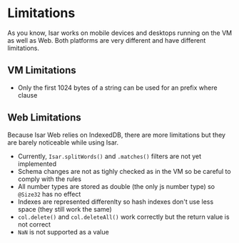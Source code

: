 # Limitations

As you know, Isar works on mobile devices and desktops running on the VM as well as Web. Both platforms are very different and have different limitations.

## VM Limitations

- Only the first 1024 bytes of a string can be used for an prefix where clause

## Web Limitations

Because Isar Web relies on IndexedDB, there are more limitations but they are barely noticeable while using Isar.

- Currently, `Isar.splitWords()` and `.matches()` filters are not yet implemented
- Schema changes are not as tighly checked as in the VM so be careful to comply with the rules
- All number types are stored as double (the only js number type) so `@Size32` has no effect
- Indexes are represented differenlty so hash indexes don't use less space (they still work the same)
- `col.delete()` and `col.deleteAll()` work correctly but the return value is not correct
- `NaN` is not supported as a value
